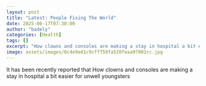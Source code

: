 ```yaml
---
layout: post
title: "Latest: People Fixing The World"
date: 2025-06-17T07:30:00
author: "badely"
categories: [Health]
tags: []
excerpt: "How clowns and consoles are making a stay in hospital a bit easier for unwell youngsters"
image: assets/images/0c4e9ed1c9cff750fa520feaa97802cc.jpg
---
```


It has been recently reported that How clowns and consoles are making a stay in hospital a bit easier for unwell youngsters

